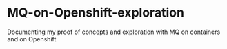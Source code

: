 # MQ-on-Openshift-exploration
Documenting my proof of concepts and exploration with MQ on containers and on Openshift
